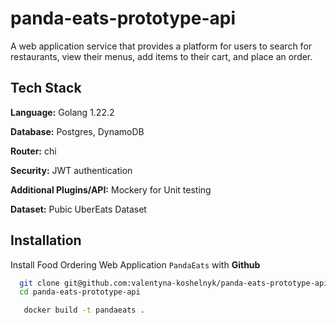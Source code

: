 # panda-eats-prototype-api
A web application service that provides a platform for users to search for restaurants, view their menus, add items to their cart, and place an order. 

## Tech Stack
**Language:** Golang 1.22.2

**Database:** Postgres, DynamoDB

**Router:** chi

**Security:** JWT authentication

**Additional Plugins/API:** Mockery for Unit testing

**Dataset:** Pubic UberEats Dataset

## Installation

Install Food Ordering Web Application `PandaEats` with **Github**

```bash
  git clone git@github.com:valentyna-koshelnyk/panda-eats-prototype-api.git
  cd panda-eats-prototype-api
```


```bash
   docker build -t pandaeats .
```

